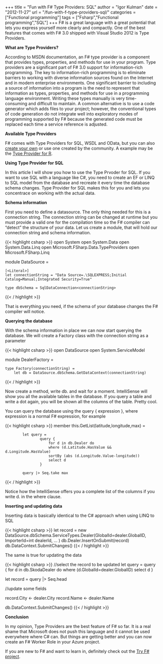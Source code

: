 +++
title = "Fun with F# Type Providers: SQL"
author = "Igor Kulman"
date = "2012-11-27"
url = "/fun-with-f-type-providers-sql/"
categories = ["Functional programming"]
tags = ["Fsharp","Functional programming","SQL"]
+++
F# is a great language with a great potential that lets you express yourself more clearly and compactly. One of the best features that comes with F# 3.0 shipped with Visual Studio 2012 is Type Providers.

**What are Type Providers?**

According to MSDN documentation, an F# type provider is a component that provides types, properties, and methods for use in your program. Type providers are a significant part of F# 3.0 support for information-rich programming. The key to information-rich programming is to eliminate barriers to working with diverse information sources found on the Internet and in modern enterprise environments. One significant barrier to including a source of information into a program is the need to represent that information as types, properties, and methods for use in a programming language environment. Writing these types manually is very time-consuming and difficult to maintain. A common alternative is to use a code generator which adds files to your project; however, the conventional types of code generation do not integrate well into exploratory modes of programming supported by F# because the generated code must be replaced each time a service reference is adjusted.

**Available Type Providers**

F# comes with Type Providers for SQL, WSDL and OData, but you can also [create your own][1] or use one created by the community. A example may be the [Type Provider for R][2].

**Using Type Provider for SQL**

In this article I will show you how to use the Type Prvoder for SQL. If you want to use SQL with a language like C#, you need to create an EF or LINQ to SQL model from the database and recreate it every time the database schema changes. Type Provider for SQL makes this for you and lets you concentrace on working with the actual data.

**Schema information**

First you need to define a datasource. The only thing needed for this is a connection string. The connection string can be changed at runtime but you must provide a valid one for the compilation time so the F# compiler can &#8220;detect&#8221; the structure of your data. Let us create a module, that will hold our connection string and schema information.

{{< highlight csharp >}}
open System
open System.Data
open System.Data.Linq
open Microsoft.FSharp.Data.TypeProviders
open Microsoft.FSharp.Linq

module DataSource =

    [<Literal>]
    let connectionString = "Data Source=.\SQLEXPRESS;Initial Catalog=Manual;Integrated Security=True"
   
    type dbSchema = SqlDataConnection<connectionString>
{{< / highlight >}}

That is everything you need, if the schema of your database changes the F# compiler will notice.

**Querying the database**

With the schema information in place we can now start querying the database. We will create a Factory class with the connection string as a parameter

{{< highlight csharp >}}
open DataSource
open System.ServiceModel

module DealerFactory =

    type Factory(connectionString) =
        let db = DataSource.dbSchema.GetDataContext(connectionString)
{{< / highlight >}}

Now create a method, write db. and wait for a moment. IntelliSense will show you all the available tables in the database. If you query a table and write a dot again, you will be shown all the columns of the table. Pretty cool. 

You can query the database using the query { expression }, where expression is a normal F# expression, for example

{{< highlight csharp >}}
member this.GetList(latitude,longitude,max) =

            let query =
                    query {
                        for d in db.Dealer do
                        where (d.Latitude.HasValue && d.Longitude.HasValue)
                        sortBy (abs (d.Longitude.Value-longitude))
                        select d
                    }

            query |> Seq.take max
{{< / highlight >}}

Notice how the IntelliSense offers you a complete list of the columns if you write d. in the where clause.

**Inserting and updating data**

Inserting data is basically identical to the C# approach when using LINQ to SQL

{{< highlight csharp >}}
let record = new DataSource.dbSchema.ServiceTypes.Dealer(GlobalId=dealer.GlobalID,
                                                         ImporterId=int dealerId,
                                                         ...
                                                         )
db.Dealer.InsertOnSubmit(record)      
db.DataContext.SubmitChanges()
{{< / highlight >}}

The same is true for updating the data

{{< highlight csharp >}}
//select the record to be updated
let query =
             query {
                 for d in db.SkodaDealer do
                 where (d.GlobalId=dealer.GlobalID)
                 select d
              }

let record = query |> Seq.head

//update some fields

record.City <- dealer.City 
record.Name <- dealer.Name

db.DataContext.SubmitChanges()
{{< / highlight >}}

**Conclusion**

In my opinion, Type Providers are the best feature of F# so far. It is a real shame that Microsoft does not push this language and it cannot be used everywhere where C# can. But things are getting better and you can now create an F# Worker Role in your Azure project. 

If you are new to F# and want to learn in, definitely check out the [Try F# project][3].

 [1]: http://msdn.microsoft.com/en-us/library/hh361034.aspx
 [2]: http://techblog.bluemountaincapital.com/2012/08/01/announcing-the-f-r-type-provider/
 [3]: http://www.tryfsharp.org/
